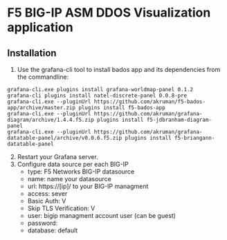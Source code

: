 # F5 BIG-IP ASM DDOS Visualization application 
## Installation
1. Use the grafana-cli tool to install bados app and its dependencies from the commandline:
```
grafana-cli.exe plugins install grafana-worldmap-panel 0.1.2
grafana-cli plugins install natel-discrete-panel 0.0.8-pre
grafana-cli.exe --pluginUrl https://github.com/akruman/f5-bados-app/archive/master.zip plugins install f5-bados-app
grafana-cli.exe --pluginUrl https://github.com/akruman/grafana-diagram/archive/1.4.4.f5.zip plugins install f5-jdbranham-diagram-panel
grafana-cli.exe --pluginUrl https://github.com/akruman/grafana-datatable-panel/archive/v0.0.6.f5.zip plugins install f5-briangann-datatable-panel

```
2. Restart your Grafana server.
3. Configure data source per each BIG-IP
    - type: F5 Networks BIG-IP datasource
    - name: name your datasource
    - url: https://[ip]/ to your BIG-IP managment
    - access: sever
    - Basic Auth: V
    - Skip TLS Verification: V
    - user: bigip managment account user (can be guest)
    - password: 
    - database: default